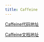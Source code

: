 ```yaml
---
title: Caffeine
---
```


[Caffeine代码地址](https://github.com/ben-manes/caffeine)

[Caffeine文档地址](https://github.com/ben-manes/caffeine/wiki)
